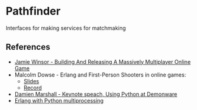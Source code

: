 # Pathfinder
Interfaces for making services for matchmaking

References
----------
- [Jamie Winsor - Building And Releasing A Massively Multiplayer Online Game](https://www.recaps.io/building-and-releasing-an-elixir-based-mmog/)
- Malcolm Dowse - Erlang and First-Person Shooters in online games:
  - [Slides](https://www.erlang-factory.com/upload/presentations/395/ErlangandFirst-PersonShooters.pdf)
  - [Record](https://vimeo.com/26307654)
- [Damien Marshall - Keynote speach, Using Python at Demonware](https://vimeo.com/31781454)
- [Erlang with Python multiprocessing](http://www.davekuhlman.org/python_multiprocessing_01.html#erlang-erlport-python)

